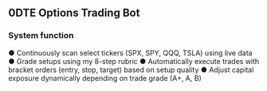 ## 0DTE Options Trading Bot

### System function

● Continuously scan select tickers (SPX, SPY, QQQ, TSLA) using live data
● Grade setups using my 8-step rubric
● Automatically execute trades with bracket orders (entry, stop, target) based on setup quality
● Adjust capital exposure dynamically depending on trade grade (A+, A, B)



